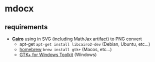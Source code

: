 # mdocx

## requirements

- [**Cairo**](https://www.cairographics.org/) using in SVG (including MathJax artifact) to PNG convert
  - apt-get `apt-get install libcairo2-dev` (Debian, Ubuntu, etc...)
  - [homebrew](https://brew.sh/index_ja) `brew install gtk+` (Macos, etc...)
  - [GTK+ for Windows Toolkit](https://github.com/tschoonj/GTK-for-Windows-Runtime-Environment-Installer/releases) (Windows)
